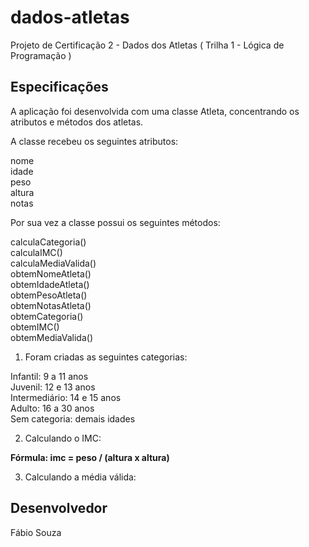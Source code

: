 # dados-atletas
Projeto de Certificação 2 - Dados dos Atletas ( Trilha 1 - Lógica de Programação )

## Especificações

A aplicação foi desenvolvida com uma classe Atleta, concentrando os atributos e métodos dos atletas.

A classe recebeu os seguintes atributos:

nome</br>
idade</br>
peso</br>
altura</br>
notas

Por sua vez a classe possui os seguintes métodos:

calculaCategoria()</br>
calculaIMC()</br>
calculaMediaValida()</br>
obtemNomeAtleta()</br>
obtemIdadeAtleta()</br>
obtemPesoAtleta()</br>
obtemNotasAtleta()</br>
obtemCategoria()</br>
obtemIMC()</br>
obtemMediaValida()</br>

1. Foram criadas as seguintes categorias:

Infantil: 9 a 11 anos </br>
Juvenil: 12 e 13 anos </br>
Intermediário: 14 e 15 anos </br>
Adulto: 16 a 30 anos </br>
Sem categoria: demais idades</br>

2. Calculando o IMC:

**Fórmula: imc = peso / (altura x altura)**

3. Calculando a média válida:

## Desenvolvedor

Fábio Souza

